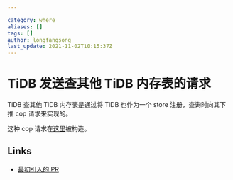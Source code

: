 ```yaml
---

category: where
aliases: []
tags: []
author: longfangsong
last_update: 2021-11-02T10:15:37Z
---
```


# TiDB 发送查其他 TiDB 内存表的请求

TiDB 查其他 TiDB 内存表是通过将 TiDB 也作为一个 store 注册，查询时向其下推 cop 请求来实现的。

这种 cop 请求在[这里](https://github.com/pingcap/tidb/blob/94e30df8e2d8ba2a1a26f153f40067ba3acd78eb/store/copr/coprocessor.go#L161)被构造。

## Links

- [最初引入的 PR](https://github.com/pingcap/tidb/pull/13065)
